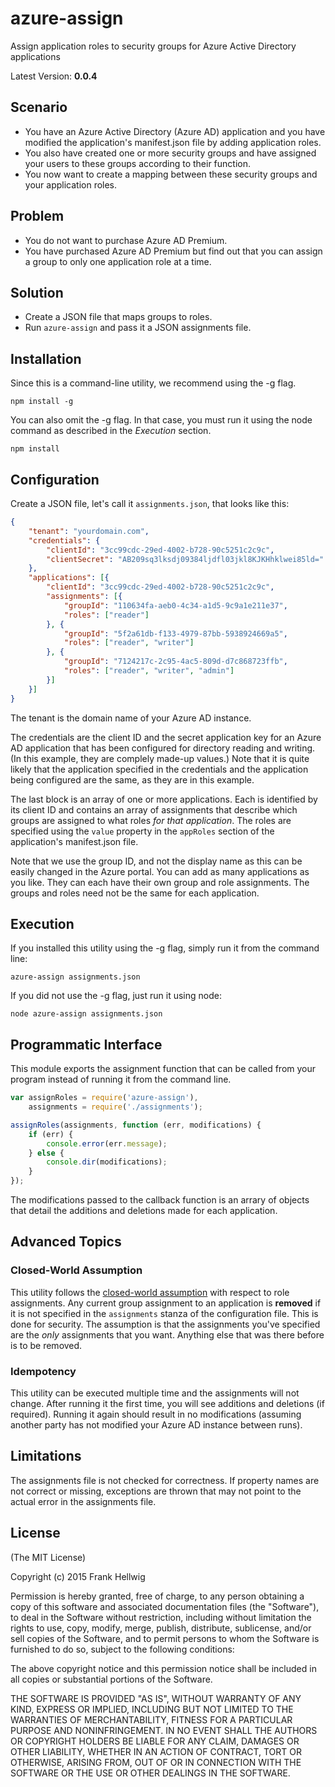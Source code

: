 # azure-assign

Assign application roles to security groups for Azure Active Directory applications

Latest Version: **0.0.4**

## Scenario

- You have an Azure Active Directory (Azure AD) application and you have modified the application's manifest.json file by adding application roles.
- You also have created one or more security groups and have assigned your users to these groups according to their function.
- You now want to create a mapping between these security groups and your application roles.

## Problem

- You do not want to purchase Azure AD Premium.
- You have purchased Azure AD Premium but find out that you can assign a group to only one application role at a time.

## Solution

- Create a JSON file that maps groups to roles.
- Run `azure-assign` and pass it a JSON assignments file.

## Installation

Since this is a command-line utility, we recommend using the -g flag.

    npm install -g

You can also omit the -g flag. In that case, you must run it using the node command as described in the *Execution* section.

    npm install

## Configuration

Create a JSON file, let's call it `assignments.json`, that looks like this:

```json
{
    "tenant": "yourdomain.com",
    "credentials": {
        "clientId": "3cc99cdc-29ed-4002-b728-90c5251c2c9c",
        "clientSecret": "AB209sq3lksdj09384ljdfl03jkl8KJKHhklwei85ld="
    },
    "applications": [{
        "clientId": "3cc99cdc-29ed-4002-b728-90c5251c2c9c",
        "assignments": [{
            "groupId": "110634fa-aeb0-4c34-a1d5-9c9a1e211e37",
            "roles": ["reader"]
        }, {
            "groupId": "5f2a61db-f133-4979-87bb-5938924669a5",
            "roles": ["reader", "writer"]
        }, {
            "groupId": "7124217c-2c95-4ac5-809d-d7c868723ffb",
            "roles": ["reader", "writer", "admin"]
        }]
    }]
}
```

The tenant is the domain name of your Azure AD instance.

The credentials are the client ID and the secret application key for an Azure AD application that has been configured for directory reading and writing. (In this example, they are complely made-up values.) Note that it is quite likely that the application specified in the credentials and the application being configured are the same, as they are in this example.

The last block is an array of one or more applications. Each is identified by its client ID and contains an array of assignments that describe which groups are assigned to what roles *for that application*. The roles are specified using the `value` property in the `appRoles` section of the application's manifest.json file.

Note that we use the group ID, and not the display name as this can be easily changed in the Azure portal. You can add as many applications as you like. They can each have their own group and role assignments. The groups and roles need not be the same for each application.

## Execution

If you installed this utility using the -g flag, simply run it from the command line:

    azure-assign assignments.json

If you did not use the -g flag, just run it using node:

    node azure-assign assignments.json

## Programmatic Interface

This module exports the assignment function that can be called from your program instead of running it from the command line.

```javascript
var assignRoles = require('azure-assign'),
    assignments = require('./assignments');

assignRoles(assignments, function (err, modifications) {
    if (err) {
        console.error(err.message);
    } else {
        console.dir(modifications);
    }
});
```

The modifications passed to the callback function is an arrary of objects that detail the additions and deletions made for each application.

## Advanced Topics

### Closed-World Assumption

This utility follows the [closed-world assumption](http://en.wikipedia.org/wiki/Closed-world_assumption) with respect to role assignments. Any current group assignment to an application is **removed** if it is not specified in the `assignments` stanza  of the configuration file. This is done for security. The assumption is that the assignments you've specified are the *only* assignments that you want. Anything else that was there before is to be removed.

### Idempotency

This utility can be executed multiple time and the assignments will not change. After running it the first time, you will see additions and deletions (if required). Running it again should result in no modifications (assuming another party has not modified your Azure AD instance between runs).

## Limitations

The assignments file is not checked for correctness. If property names are not correct or missing, exceptions are thrown that may not point to the actual error in the assignments file.

## License

(The MIT License)

Copyright (c) 2015 Frank Hellwig

Permission is hereby granted, free of charge, to any person obtaining a copy of this software and associated documentation files (the "Software"), to deal in the Software without restriction, including without limitation the rights to use, copy, modify, merge, publish, distribute, sublicense, and/or sell copies of the Software, and to permit persons to whom the Software is furnished to do so, subject to the following conditions:

The above copyright notice and this permission notice shall be included in all copies or substantial portions of the Software.

THE SOFTWARE IS PROVIDED "AS IS", WITHOUT WARRANTY OF ANY KIND, EXPRESS OR IMPLIED, INCLUDING BUT NOT LIMITED TO THE WARRANTIES OF MERCHANTABILITY, FITNESS FOR A PARTICULAR PURPOSE AND NONINFRINGEMENT. IN NO EVENT SHALL THE AUTHORS OR COPYRIGHT HOLDERS BE LIABLE FOR ANY CLAIM, DAMAGES OR OTHER LIABILITY, WHETHER IN AN ACTION OF CONTRACT, TORT OR OTHERWISE, ARISING FROM, OUT OF OR IN CONNECTION WITH THE SOFTWARE OR THE USE OR OTHER DEALINGS IN THE SOFTWARE.


